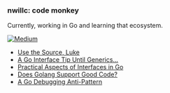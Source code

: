 ### nwillc: code monkey

Currently, working in Go and learning that ecosystem. 

[![Medium](https://img.shields.io/badge/medium-%2312100E.svg?&style=for-the-badge&logo=medium&logoColor=white)](https://medium.com/@nwillc)
<!-- BLOG-POST-LIST:START -->
- [Use the Source, Luke](https://levelup.gitconnected.com/use-the-source-luke-a27bee941f4c?source=rss-c9a4243d7014------2)
- [A Go Interface Tip Until Generics…](https://levelup.gitconnected.com/a-go-interface-tip-until-generics-7da75ba25352?source=rss-c9a4243d7014------2)
- [Practical Aspects of Interfaces in Go](https://levelup.gitconnected.com/practical-aspects-of-interfaces-in-go-53a088b9b361?source=rss-c9a4243d7014------2)
- [Does Golang Support Good Code?](https://levelup.gitconnected.com/does-go-support-good-code-5a4cb76bdd2e?source=rss-c9a4243d7014------2)
- [A Go Debugging Anti-Pattern](https://levelup.gitconnected.com/a-go-debugging-anti-pattern-6777a1fe7c34?source=rss-c9a4243d7014------2)
<!-- BLOG-POST-LIST:END -->
